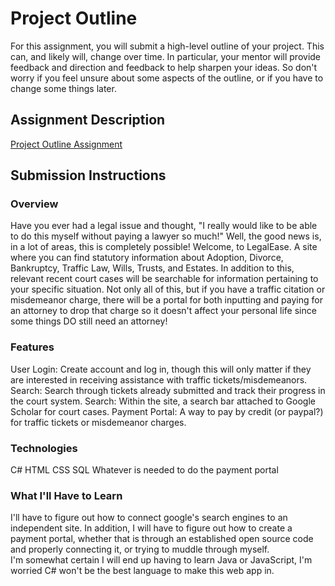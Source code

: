 # Project Outline
For this assignment, you will submit a high-level outline of your project. This can, and likely will, change over time. In particular, your mentor will provide feedback and direction and feedback to help sharpen your ideas. So don't worry if you feel unsure about some aspects of the outline, or if you have to change some things later.

## Assignment Description
[Project Outline Assignment](https://education.launchcode.org/liftoff/assignments/project-outline/)

## Submission Instructions

### Overview
Have you ever had a legal issue and thought, "I really would like to be able to do this myself without paying a lawyer so much!"  Well, the good news is, in a lot of areas, this is completely possible!
Welcome, to LegalEase.  A site where you can find statutory information about Adoption, Divorce, Bankruptcy, Traffic Law, Wills, Trusts, and Estates.  In addition to this, relevant recent court cases will be searchable for information pertaining to your specific situation.
Not only all of this, but if you have a traffic citation or misdemeanor charge, there will be a portal for both inputting and paying for an attorney to drop that charge so it doesn't affect your personal life since some things DO still need an attorney!
### Features
User Login: Create account and log in, though this will only matter if they are interested in receiving assistance with traffic tickets/misdemeanors.
Search: Search through tickets already submitted and track their progress in the court system.
Search: Within the site, a search bar attached to Google Scholar for court cases.
Payment Portal:  A way to pay by credit (or paypal?) for traffic tickets or misdemeanor charges.
### Technologies
C#
HTML
CSS
SQL
Whatever is needed to do the payment portal

### What I'll Have to Learn
I'll have to figure out how to connect google's search engines to an independent site.  In addition, I will have to figure out how to create a payment portal, whether that is through an established open source code and properly connecting it, or trying to muddle through myself.  
I'm somewhat certain I will end up having to learn Java or JavaScript, I'm worried C# won't be the best language to make this web app in.